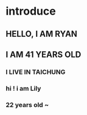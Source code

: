 # introduce

## HELLO, I AM RYAN
## I AM 41 YEARS OLD
### I LIVE IN TAICHUNG

### hi ! i am Lily
### 22 years old ~
